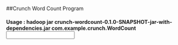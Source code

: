 ##Crunch Word Count Program

#### Usage : hadoop jar crunch-wordcount-0.1.0-SNAPSHOT-jar-with-dependencies.jar com.example.crunch.WordCount <input> <output>
